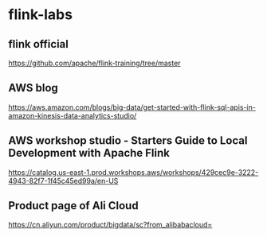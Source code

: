 # flink-labs

## flink official
https://github.com/apache/flink-training/tree/master

## AWS blog
https://aws.amazon.com/blogs/big-data/get-started-with-flink-sql-apis-in-amazon-kinesis-data-analytics-studio/

## AWS workshop studio - Starters Guide to Local Development with Apache Flink
https://catalog.us-east-1.prod.workshops.aws/workshops/429cec9e-3222-4943-82f7-1f45c45ed99a/en-US

## Product page of Ali Cloud
https://cn.aliyun.com/product/bigdata/sc?from_alibabacloud=
